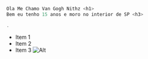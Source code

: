 ~~~javascript
Ola Me Chamo Van Gogh Nithz <h1>
Bem eu tenho 15 anos e moro no interior de SP <h3>

.
~~~



* Item 1
* Item 2
* Item 3
![Alt](https://github.githubassets.com/images/modules/profile/profile-first-repo-dark.svg)

